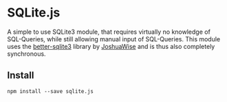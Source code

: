 # SQLite.js

A simple to use SQLite3 module, that requires virtually no knowledge of SQL-Queries, while still allowing manual input of SQL-Queries. This module uses the [better-sqlite3](https://github.com/JoshuaWise/better-sqlite3) library by [JoshuaWise](https://github.com/JoshuaWise) and is thus also completely synchronous.

## Install

```cli
npm install --save sqlite.js
```
